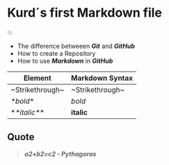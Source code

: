# Kurd´s first Markdown file
💥

- The difference betweeen ***Git*** and ***GitHub***
- How to create a Repository
- How to use ***Markdown*** in ***GitHub***

| Element | Markdown Syntax |
| ----------- | ----------- |
| \~Strikethrough\~ | ~Strikethrough~ |
| *\*bold*\* | *bold* |
| \***\**italic**\*** | **italic**|

## Quote

 > <em>**a2+b2=c2 *-* Pythagoras**<em/>
